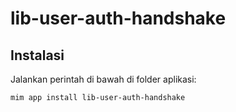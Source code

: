 # lib-user-auth-handshake

## Instalasi

Jalankan perintah di bawah di folder aplikasi:

```
mim app install lib-user-auth-handshake
```
